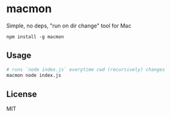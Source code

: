 # macmon

Simple, no deps, "run on dir change" tool for Mac

```
npm install -g macmon
```

## Usage

```sh
# runs `node index.js` everytime cwd (recursively) changes
macmon node index.js
```

## License

MIT
